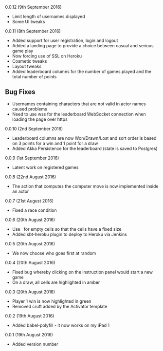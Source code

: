 0.0.12 (9th September 2016)

* Limit length of usernames displayed
* Some UI tweaks

0.0.11 (8th September 2016)

* Added support for user registration, login and logout
* Added a landing page to provide a choice between casual and serious game play
* Now forcing use of SSL on Heroku
* Cosmetic tweaks
* Layout tweaks
* Added leaderboard columns for the number of games played and the total number of points

## Bug Fixes

* Usernames containing characters that are not valid in actor names caused problems
* Need to use wss for the leaderboard WebSocket connection when loading the page over https

0.0.10 (2nd September 2016)

* Leaderboard columns are now Won/Drawn/Lost and sort order is based on 3 points for a win and 1 point for a draw
* Added Akka Persistence for the leaderboard (state is saved to Postgres)

0.0.9 (1st September 2016)

* Latent work on registered games

0.0.8 (22nd August 2016)

* The action that computes the computer move is now implemented inside an actor

0.0.7 (21st August 2016)

* Fixed a race condition

0.0.6 (20th August 2016)

* Use &nbsp; for empty cells so that the cells have a fixed size
* Added sbt-heroku plugin to deploy to Heroku via Jenkins

0.0.5 (20th August 2016)

* We now choose who goes first at random

0.0.4 (20th August 2016)

* Fixed bug whereby clicking on the instruction panel would start a new game
* On a draw, all cells are highlighted in amber

0.0.3 (20th August 2016)

* Player 1 win is now highlighted in green
* Removed cruft added by the Activator template

0.0.2 (19th August 2016)

* Added babel-polyfill - it now works on my iPad 1

0.0.1 (19th August 2016)

* Added version number
